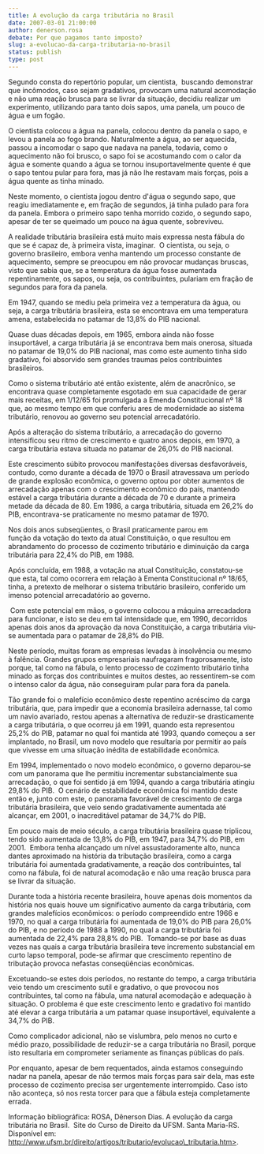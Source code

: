 ```yaml
---
title: A evolução da carga tributária no Brasil
date: 2007-03-01 21:00:00
author: denerson.rosa
debate: Por que pagamos tanto imposto?
slug: a-evolucao-da-carga-tributaria-no-brasil
status: publish 
type: post
---
```


Segundo consta do repertório popular, um cientista,  buscando demonstrar que incômodos, caso sejam gradativos, provocam uma natural acomodação e não uma reação brusca para se livrar da situação, decidiu realizar um experimento, utilizando para tanto dois sapos, uma panela, um pouco de água e um fogão.   
  
 O cientista colocou a água na panela, colocou dentro da panela o sapo, e levou a panela ao fogo brando. Naturalmente a água, ao ser aquecida, passou a incomodar o sapo que nadava na panela, todavia, como o aquecimento não foi brusco, o sapo foi se acostumando com o calor da água e somente quando a água se tornou insuportavelmente quente é que o sapo tentou pular para fora, mas já não lhe restavam mais forças, pois a água quente as tinha minado.  
  
Neste momento, o cientista jogou dentro d'água o segundo sapo, que reagiu imediatamente e, em fração de segundos, já tinha pulado para fora da panela. Embora o primeiro sapo tenha morrido cozido, o segundo sapo, apesar de ter se queimado um pouco na água quente, sobreviveu.    
  
A realidade tributária brasileira está muito mais expressa nesta fábula do que se é capaz de, à primeira vista, imaginar.  O cientista, ou seja, o governo brasileiro, embora venha mantendo um processo constante de aquecimento, sempre se preocupou em não provocar mudanças bruscas, visto que sabia que, se a temperatura da água fosse aumentada repentinamente, os sapos, ou seja, os contribuintes, pulariam em fração de segundos para fora da panela.   
  
Em 1947, quando se mediu pela primeira vez a temperatura da água, ou seja, a carga tributária brasileira, esta se encontrava em uma temperatura amena, estabelecida no patamar de 13,8% do PIB nacional.   
  
 Quase duas décadas depois, em 1965, embora ainda não fosse insuportável, a carga tributária já se encontrava bem mais onerosa, situada no patamar de 19,0% do PIB nacional, mas como este aumento tinha sido gradativo, foi absorvido sem grandes traumas pelos contribuintes brasileiros.   
  
 Como o sistema tributário até então existente, além de anacrônico, se encontrava quase completamente esgotado em sua capacidade de gerar mais receitas, em 1/12/65 foi promulgada a Emenda Constitucional nº 18 que, ao mesmo tempo em que conferiu ares de modernidade ao sistema tributário, renovou ao governo seu potencial arrecadatório.    
  
Após a alteração do sistema tributário, a arrecadação do governo intensificou seu ritmo de crescimento e quatro anos depois, em 1970, a carga tributária estava situada no patamar de 26,0% do PIB nacional.    
  
Este crescimento súbito provocou manifestações diversas desfavoráveis, contudo, como durante a década de 1970 o Brasil atravessava um período de grande explosão econômica, o governo optou por obter aumentos de arrecadação apenas com o crescimento econômico do país, mantendo estável a carga tributária durante a década de 70 e durante a primeira metade da década de 80. Em 1986, a carga tributária, situada em 26,2% do PIB, encontrava-se praticamente no mesmo patamar de 1970.    
  
Nos dois anos subseqüentes, o Brasil praticamente parou em  
 função da votação do texto da atual Constituição, o que resultou em abrandamento do processo de cozimento tributário e diminuição da carga tributária para 22,4% do PIB, em 1988.   
  
 Após concluída, em 1988, a votação na atual Constituição, constatou-se que esta, tal como ocorrera em relação à Ementa Constitucional nº 18/65, tinha, a pretexto de melhorar o sistema tributário brasileiro, conferido um imenso potencial arrecadatório ao governo.  
  
  Com este potencial em mãos, o governo colocou a máquina arrecadadora para funcionar, e isto se deu em tal intensidade que, em 1990, decorridos apenas dois anos da aprovação da nova Constituição, a carga tributária viu-se aumentada para o patamar de 28,8% do PIB.   
  
 Neste período, muitas foram as empresas levadas à insolvência ou mesmo à falência. Grandes grupos empresariais naufragaram fragorosamente, isto porque, tal como na fábula, o lento processo de cozimento tributário tinha minado as forças dos contribuintes e muitos destes, ao ressentirem-se com o intenso calor da água, não conseguiram pular para fora da panela.   
  
 Tão grande foi o malefício econômico deste repentino acréscimo da carga tributária, que, para impedir que a economia brasileira adernasse, tal como um navio avariado, restou apenas a alternativa de reduzir-se drasticamente a carga tributária, o que ocorreu já em 1991, quando esta representou 25,2% do PIB, patamar no qual foi mantida até 1993, quando começou a ser implantado, no Brasil, um novo modelo que resultaria por permitir ao país que vivesse em uma situação inédita de estabilidade econômica.   
  
 Em 1994, implementado o novo modelo econômico, o governo deparou-se com um panorama que lhe permitiu incrementar substancialmente sua arrecadação, o que foi sentido já em 1994, quando a carga tributária atingiu 29,8% do PIB.  O cenário de estabilidade econômica foi mantido deste então e, junto com este, o panorama favorável de crescimento de carga tributária brasileira, que veio sendo gradativamente aumentada até alcançar, em 2001, o inacreditável patamar de 34,7% do PIB.   
   
Em pouco mais de meio século, a carga tributária brasileira quase triplicou, tendo sido aumentada de 13,8% do PIB, em 1947, para 34,7% do PIB, em 2001.  Embora tenha alcançado um nível assustadoramente alto, nunca dantes aproximado na história da tributação brasileira, como a carga tributária foi aumentada gradativamente, a reação dos contribuintes, tal como na fábula, foi de natural acomodação e não uma reação brusca para se livrar da situação.    
  
Durante toda a história recente brasileira, houve apenas dois momentos da história nos quais houve um significativo aumento da carga tributária, com grandes malefícios econômicos: o período compreendido entre 1966 e 1970, no qual a carga tributária foi aumentada de 19,0% do PIB para 26,0% do PIB, e no período de 1988 a 1990, no qual a carga tributária foi aumentada de 22,4% para 28,8% do PIB.  Tomando-se por base as duas vezes nas quais a carga tributária brasileira teve incremento substancial em curto lapso temporal, pode-se afirmar que crescimento repentino de tributação provoca nefastas conseqüências econômicas.    
  
Excetuando-se estes dois períodos, no restante do tempo, a carga tributária veio tendo um crescimento sutil e gradativo, o que provocou nos contribuintes, tal como na fábula, uma natural acomodação e adequação à situação. O problema é que este crescimento lento e gradativo foi mantido até elevar a carga tributária a um patamar quase insuportável, equivalente a 34,7% do PIB.   
  
Como complicador adicional, não se vislumbra, pelo menos no curto e médio prazo, possibilidade de reduzir-se a carga tributária no Brasil, porque isto resultaria em comprometer seriamente as finanças públicas do país.    
  
Por enquanto, apesar de bem requentados, ainda estamos conseguindo nadar na panela, apesar de não termos mais forças para sair dela, mas este processo de cozimento precisa ser urgentemente interrompido. Caso isto não aconteça, só nos resta torcer para que a fábula esteja completamente errada.    
  
Informação bibliográfica: ROSA, Dênerson Dias. A evolução da carga tributária no Brasil.  Site do Curso de Direito da UFSM. Santa Maria-RS. Disponível em: http://www.ufsm.br/direito/artigos/tributario/evolucao\_tributaria.htm>.  

